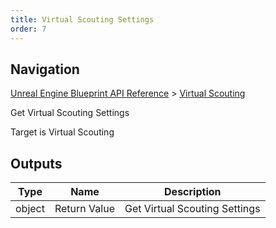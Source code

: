 ```yaml
---
title: Virtual Scouting Settings
order: 7
---
```

## Navigation

[Unreal Engine Blueprint API Reference](https://dev.epicgames.com/documentation/en-us/unreal-engine/BlueprintAPI) > [Virtual Scouting](https://dev.epicgames.com/documentation/en-us/unreal-engine/BlueprintAPI/VirtualScouting)

Get Virtual Scouting Settings

Target is Virtual Scouting

## Outputs

| Type | Name | Description |
| --- | --- | --- |
| object | Return Value | Get Virtual Scouting Settings |
